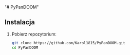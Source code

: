 "# PyPanDOOM" 
## Instalacja
1. Pobierz repozytorium:
   ```sh
   git clone https://github.com/Karol1815/PyPanDOOM.git
   cd PyPanDOOM
```
